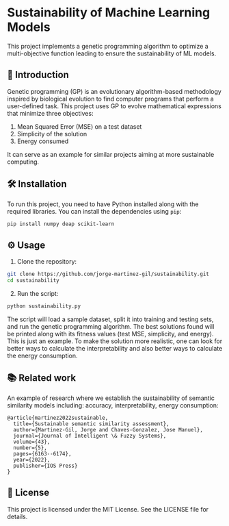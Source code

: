 #  Sustainability of Machine Learning Models

This project implements a genetic programming algorithm to optimize a multi-objective function leading to ensure the sustainability of ML models.

## 🌟 Introduction
Genetic programming (GP) is an evolutionary algorithm-based methodology inspired by biological evolution to find computer programs that perform a user-defined task. This project uses GP to evolve mathematical expressions that minimize three objectives:
1. Mean Squared Error (MSE) on a test dataset
2. Simplicity of the solution
3. Energy consumed

It can serve as an example for similar projects aiming at more sustainable computing.

## 🛠️ Installation

To run this project, you need to have Python installed along with the required libraries. You can install the dependencies using `pip`:

```bash
pip install numpy deap scikit-learn
```

## ⚙️ Usage

1. Clone the repository:

```bash
git clone https://github.com/jorge-martinez-gil/sustainability.git
cd sustainability
```

2. Run the script:

```bash
python sustainability.py
```

The script will load a sample dataset, split it into training and testing sets, and run the genetic programming algorithm. The best solutions found will be printed along with its fitness values (test MSE, simplicity, and energy). This is just an example. To make the solution more realistic, one can look for better ways to calculate the interpretability and also better ways to calculate the energy consumption.


## 📚 Related work

An example of research where we establish the sustainability of semantic similarity models including: accuracy, interpretability, energy consumption:

```
@article{martinez2022sustainable,
  title={Sustainable semantic similarity assessment},
  author={Martinez-Gil, Jorge and Chaves-Gonzalez, Jose Manuel},
  journal={Journal of Intelligent \& Fuzzy Systems},
  volume={43},
  number={5},
  pages={6163--6174},
  year={2022},
  publisher={IOS Press}
}
```

## 📄 License

This project is licensed under the MIT License. See the LICENSE file for details.
